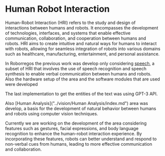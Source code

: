 # Human Robot Interaction

Human-Robot Interaction (HRI) refers to the study and design of interactions between humans and robots. It encompasses the development of technologies, interfaces, and systems that enable effective communication, collaboration, and cooperation between humans and robots. HRI aims to create intuitive and natural ways for humans to interact with robots, allowing for seamless integration of robots into various domains such as healthcare, manufacturing, entertainment, and personal assistance.

In Roborregos the previous work was develop only considering [speech](speech/index.md), a subset of HRI that involves the use of speech recognition and speech synthesis to enable verbal communication between humans and robots. Also the hardware setup of the area and the software modules that are used were developed 

The last implementation to get the entities of the text was using GPT-3 API.

Also [Human Analysis]("../vision/Human Analysis/index.md") area was develop, a basis for the development of natural behavior between humans and robots using computer vision techniques.

Currently we are working on the development of the area considering features such as gestures, facial expressions, and body language recognition to enhance the human-robot interaction experience. By incorporating these features, robots can better understand and respond to non-verbal cues from humans, leading to more effective communication and collaboration.

